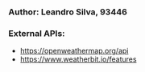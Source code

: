 ### Author: Leandro Silva, 93446

### External APIs:
- https://openweathermap.org/api
- https://www.weatherbit.io/features
